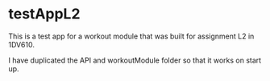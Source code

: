 # testAppL2
This is a test app for a workout module that was built for assignment L2 in 1DV610.

I have duplicated the API and workoutModule folder so that it works on start up.
